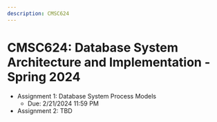 ```yaml
---
description: CMSC624
---
```


# CMSC624: Database System Architecture and Implementation -  Spring 2024

- Assignment 1: Database System Process Models
    - Due: 2/21/2024 11:59 PM 
- Assignment 2: TBD
